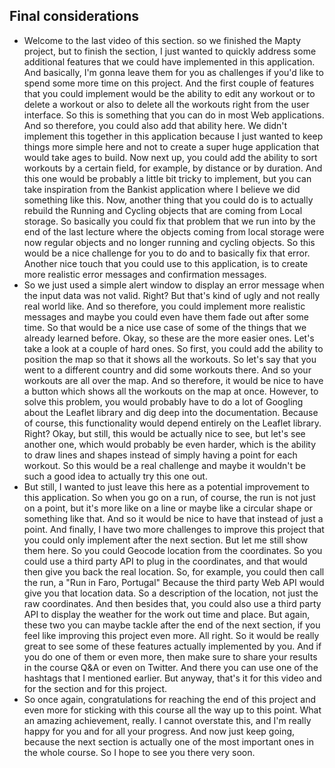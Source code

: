 ## Final considerations

- Welcome to the last video of this section. so we finished the Mapty project, but to finish the section, I just wanted to quickly address some additional features that we could have implemented in this application. And basically, I'm gonna leave them for you as challenges if you'd like to spend some more time on this project. And the first couple of features that you could implement would be the ability to edit any workout or to delete a workout or also to delete all the workouts right from the user interface. So this is something that you can do in most Web applications. And so therefore, you could also add that ability here. We didn't implement this together in this application because I just wanted to keep things more simple here and not to create a super huge application that would take ages to build. Now next up, you could add the ability to sort workouts by a certain field, for example, by distance or by duration. And this one would be probably a little bit tricky to implement, but you can take inspiration from the Bankist application where I believe we did something like this. Now, another thing that you could do is to actually rebuild the Running and Cycling objects that are coming from Local storage. So basically you could fix that problem that we run into by the end of the last lecture where the objects coming from local storage were now regular objects and no longer running and cycling objects. So this would be a nice challenge for you to do and to basically fix that error. Another nice touch that you could use to this application, is to create more realistic error messages and confirmation messages. 
- So we just used a simple alert window to display an error message when the input data was not valid. Right? But that's kind of ugly and not really real world like. And so therefore, you could implement more realistic messages and maybe you could even have them fade out after some time. So that would be a nice use case of some of the things that we already learned before. Okay, so these are the more easier ones. Let's take a look at a couple of hard ones. So first, you could add the ability to position the map so that it shows all the workouts. So let's say that you went to a different country and did some workouts there. And so your workouts are all over the map. And so therefore, it would be nice to have a button which shows all the workouts on the map at once. However, to solve this problem, you would probably have to do a lot of Googling about the Leaflet library and dig deep into the documentation. Because of course, this functionality would depend entirely on the Leaflet library. Right? Okay, but still, this would be actually nice to see, but let's see another one, which would probably be even harder, which is the ability to draw lines and shapes instead of simply having a point for each workout. So this would be a real challenge and maybe it wouldn't be such a good idea to actually try this one out. 
- But still, I wanted to just leave this here as a potential improvement to this application. So when you go on a run, of course, the run is not just on a point, but it's more like on a line or maybe like a circular shape or something like that. And so it would be nice to have that instead of just a point. And finally, I have two more challenges to improve this project that you could only implement after the next section. But let me still show them here. So you could Geocode location from the coordinates. So you could use a third party API to plug in the coordinates, and that would then give you back the real location. So, for example, you could then call the run, a "Run in Faro, Portugal" Because the third party Web API would give you that location data. So a description of the location, not just the raw coordinates. And then besides that, you could also use a third party API to display the weather for the work out time and place. But again, these two you can maybe tackle after the end of the next section, if you feel like improving this project even more. All right. So it would be really great to see some of these features actually implemented by you. And if you do one of them or even more, then make sure to share your results in the course Q&A or even on Twitter. And there you can use one of the hashtags that I mentioned earlier. But anyway, that's it for this video and for the section and for this project. 
- So once again, congratulations for reaching the end of this project and even more for sticking with this course all the way up to this point. What an amazing achievement, really. I cannot overstate this, and I'm really happy for you and for all your progress. And now just keep going, because the next section is actually one of the most important ones in the whole course. So I hope to see you there very soon.